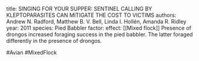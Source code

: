 title: SINGING FOR YOUR SUPPER: SENTINEL CALLING BY KLEPTOPARASITES CAN MITIGATE THE COST TO VICTIMS
authors: Andrew N. Radford, Matthew B. V. Bell, Linda I. Hollén, Amanda R. Ridley
year: 2011
species: Pied Babbler
factor:
effect:
[[Mixed flock]]
Presence of drongos increased foraging success in the pied babbler. The latter foraged differently in the presence of drongos.

#Avian #MixedFlock 

